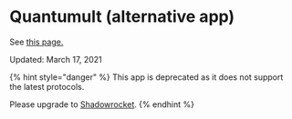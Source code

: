 # Quantumult \(alternative app\)

See [this page.](../v2ray-shadowsocks/quantumult-alternative-app.md)

Updated: March 17, 2021

{% hint style="danger" %}
This app is deprecated as it does not support the latest protocols. 

Please upgrade to [Shadowrocket](../v2ray-shadowsocks/shadowrocket.md).
{% endhint %}

